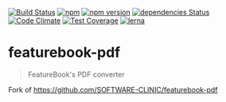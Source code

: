 [![Build Status](https://github.com/jkroepke/featurebook-js/workflows/CI/badge.svg)](https://github.com/jkroepke/featurebook-js)
[![npm](https://img.shields.io/npm/dw/@jkroepke/featurebook-pdf)](https://www.npmjs.com/package/@jkroepke/featurebook-pdf)
[![npm version](https://img.shields.io/npm/v/@jkroepke/featurebook-pdf)](https://www.npmjs.com/package/@jkroepke/featurebook-pdf)
[![dependencies Status](https://david-dm.org/jkroepke/featurebook-js/status.svg?path=packages/featurebook-pdf)](https://david-dm.org/jkroepke/featurebook-js?path=packages/featurebook-pdf)
[![Code Climate](https://codeclimate.com/github/jkroepke/featurebook-js/badges/gpa.svg)](https://codeclimate.com/github/jkroepke/featurebook-js-pdf)
[![Test Coverage](https://codeclimate.com/github/jkroepke/featurebook-js/badges/coverage.svg)](https://codeclimate.com/github/jkroepke/featurebook-js/coverage)
[![lerna](https://img.shields.io/badge/maintained%20with-lerna-cc00ff.svg)](https://lerna.js.org/)

# featurebook-pdf

> FeatureBook's PDF converter

Fork of https://github.com/SOFTWARE-CLINIC/featurebook-pdf
